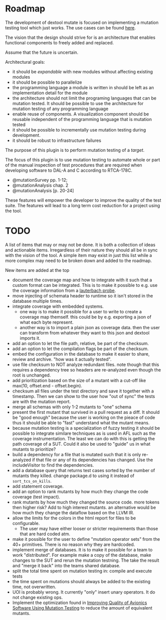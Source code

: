 # Roadmap

The development of dextool mutate is focused on implementing a mutation testing
tool which just works. The use cases can be found [here](#req-use_cases).

The vision that the design should strive for is an architecture that enables
functional components to freely added and replaced.

Assume that the future is uncertain.

Architectural goals:
 * it should be *expandable* with new modules without affecting existing modules
 * it should be possible to parallelize
 * the programming language a module is written in should be left as an
   implementation detail for the module
 * the architecture should not limit the programing languages that can be
   mutation tested. It should be possible to use the architecture for mutation
   testing of any programming language
 * enable reuse of components. A visualization component should be reusable
   independent of the programming language that is mutation tested
 * it should be possible to incrementally use mutation testing during development.
 * it should be robust to infrastructure failures

The purpose of this plugin is to perform mutation testing of a _target_.

The focus of this plugin is to use mutation testing to automate whole or part
of the manual inspection of test procedures that are required when developing
software to DAL-A and C according to RTCA-178C.

* @mutationSurvey pp. 1-12;
* @mutationAnalysis chap. 2
* @mutationAnalysis [p. 20-24]

These features will empower the developer to improve the quality of the test
suite. The features will lead to a long term cost reduction for a project using
the tool.

# TODO

A list of items that may or may not be done. It is both a collection of ideas
and actionable items. Irregardless of their nature they should all be in sync
with the vision of the tool. A simple item may exist in just this list while a
more complex may need to be broken down and added to the roadmap.

New items are added at the top

 * document the coverage map and how to integrate with it such that a custom
   format can be integrated. This is to make it possible to e.g. use the
   coverage information from a [lauterbach probe](https://www.lauterbach.com/frames.html?home.html).
 * move injecting of schemata header to runtime so it isn't stored in the
   database multiple times.
 * integrate coverage with embedded systems.
    * one way is to make it possible for a user to write to create a coverage
      map themself. this could be by e.g. exporting a json of what each byte
      represent.
    * another way is to import a plain json as coverage data. then the user can
      transform from whatever they want to this json and dextool imports it.
 * add an option to let the file path, relative, be part of the checksum.
 * add an option to let the compilation flags be part of the checksum.
 * embed the configuration in the database to make it easier to share, review
   and archive. "how was it actually tested".
 * use file checksum to NOT analyze redundant files. note though that this
   requires a dependency tree so headers are re-analyzed even though the root
   is unchanged.
 * add prioritization based on the size of a mutant with a cut-off like max(10,
   offset.end - offset.begin).
 * checksum all files under the test directory and save it together with a
   timestamp. Then we can show to the user how "out of sync" the tests are with
   the mutation report.
 * merge all schemas with only 1-2 mutants to "one" schema
 * present the first mutant that survived in a pull request as a diff. It
   should be "good enough" because the user is working on the pieace of code
   thus it should be able to "fast" understand what the mutant means.
 * because mutation testing is a specialization of fuzzy testing it should be
   possible to integrate similare techniques as is used in AFL such as the
   coverage instrumentation. The least we can do with this is getting the path
   coverage of a SUT. Could it also be used to "guide" us in what mutants to
   prioritize?
 * build a dependency for a file that is mutated such that it is only
   re-analyzed if that file or any of its dependencies has changed. Use the
   includeVisitor to find the dependencies.
 * add a database query that returns test cases sorted by the number of mutants they killed.
   change package.d to using it instead of `sort_tcs_on_kills`.
  * add statement coverage.
  * add an option to rank mutants by how much they change the code coverage (test impact).
  * rank mutants by how much they changed the source code. more tokens then
   higher risk? Add to high interest mutants.  an alternative would be how much
   they change the dataflow based on the LLVM IR.
 * allow the limits for the colors in the html report for files to be configurable.
    * The user may have either looser or stricter requirements than those that
      are hard coded atm.
 * make it possible for the user to define "mutation operator sets" from the
   40+ primitives. There is no reason why they are hardcoded.
 * implement merge of databases. It is to make it possible for a team to work "distributed".
   For example make a copy of the database, make changes to the SUT and rerun the mutation testning.
   The take the result and "merge it back" into the teams shared database.
 * split the total time spent on mutation testing in: compile and execute tests
 * the time spent on mutations should always be added to the existing time, not overwritten.
 * UOI is probably wrong. It currently "only" insert unary operators. It do not change existing ops.
 * Implement the optimization found in [Improving Quality of Avionics Software Using Mutation Testing](http://liu.diva-portal.org/smash/record.jsf?pid=diva2%3A707336&dswid=-3612) to reduce the amount of equivalent mutants.
